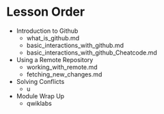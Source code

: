 # Lesson Order

* Introduction to Github
  * what_is_github.md
  * basic_interactions_with_github.md
  * basic_interactions_with_github_Cheatcode.md
* Using a Remote Repository
  * working_with_remote.md
  * fetching_new_changes.md
* Solving Conflicts
  * u
* Module Wrap Up
  * qwiklabs
